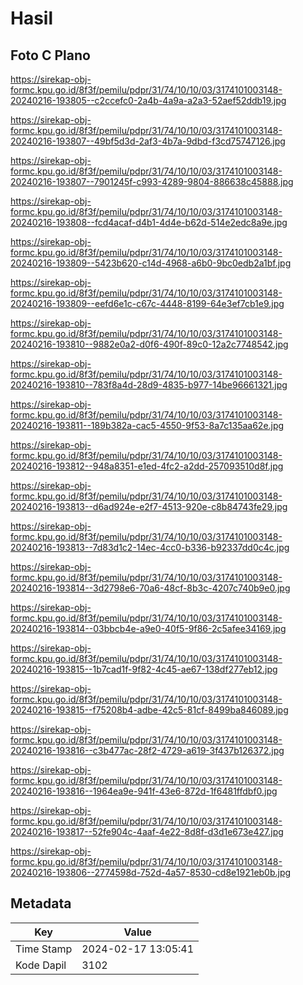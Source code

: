 # Hasil

## Foto C Plano

https://sirekap-obj-formc.kpu.go.id/8f3f/pemilu/pdpr/31/74/10/10/03/3174101003148-20240216-193805--c2ccefc0-2a4b-4a9a-a2a3-52aef52ddb19.jpg

https://sirekap-obj-formc.kpu.go.id/8f3f/pemilu/pdpr/31/74/10/10/03/3174101003148-20240216-193807--49bf5d3d-2af3-4b7a-9dbd-f3cd75747126.jpg

https://sirekap-obj-formc.kpu.go.id/8f3f/pemilu/pdpr/31/74/10/10/03/3174101003148-20240216-193807--7901245f-c993-4289-9804-886638c45888.jpg

https://sirekap-obj-formc.kpu.go.id/8f3f/pemilu/pdpr/31/74/10/10/03/3174101003148-20240216-193808--fcd4acaf-d4b1-4d4e-b62d-514e2edc8a9e.jpg

https://sirekap-obj-formc.kpu.go.id/8f3f/pemilu/pdpr/31/74/10/10/03/3174101003148-20240216-193809--5423b620-c14d-4968-a6b0-9bc0edb2a1bf.jpg

https://sirekap-obj-formc.kpu.go.id/8f3f/pemilu/pdpr/31/74/10/10/03/3174101003148-20240216-193809--eefd6e1c-c67c-4448-8199-64e3ef7cb1e9.jpg

https://sirekap-obj-formc.kpu.go.id/8f3f/pemilu/pdpr/31/74/10/10/03/3174101003148-20240216-193810--9882e0a2-d0f6-490f-89c0-12a2c7748542.jpg

https://sirekap-obj-formc.kpu.go.id/8f3f/pemilu/pdpr/31/74/10/10/03/3174101003148-20240216-193810--783f8a4d-28d9-4835-b977-14be96661321.jpg

https://sirekap-obj-formc.kpu.go.id/8f3f/pemilu/pdpr/31/74/10/10/03/3174101003148-20240216-193811--189b382a-cac5-4550-9f53-8a7c135aa62e.jpg

https://sirekap-obj-formc.kpu.go.id/8f3f/pemilu/pdpr/31/74/10/10/03/3174101003148-20240216-193812--948a8351-e1ed-4fc2-a2dd-257093510d8f.jpg

https://sirekap-obj-formc.kpu.go.id/8f3f/pemilu/pdpr/31/74/10/10/03/3174101003148-20240216-193813--d6ad924e-e2f7-4513-920e-c8b84743fe29.jpg

https://sirekap-obj-formc.kpu.go.id/8f3f/pemilu/pdpr/31/74/10/10/03/3174101003148-20240216-193813--7d83d1c2-14ec-4cc0-b336-b92337dd0c4c.jpg

https://sirekap-obj-formc.kpu.go.id/8f3f/pemilu/pdpr/31/74/10/10/03/3174101003148-20240216-193814--3d2798e6-70a6-48cf-8b3c-4207c740b9e0.jpg

https://sirekap-obj-formc.kpu.go.id/8f3f/pemilu/pdpr/31/74/10/10/03/3174101003148-20240216-193814--03bbcb4e-a9e0-40f5-9f86-2c5afee34169.jpg

https://sirekap-obj-formc.kpu.go.id/8f3f/pemilu/pdpr/31/74/10/10/03/3174101003148-20240216-193815--1b7cad1f-9f82-4c45-ae67-138df277eb12.jpg

https://sirekap-obj-formc.kpu.go.id/8f3f/pemilu/pdpr/31/74/10/10/03/3174101003148-20240216-193815--f75208b4-adbe-42c5-81cf-8499ba846089.jpg

https://sirekap-obj-formc.kpu.go.id/8f3f/pemilu/pdpr/31/74/10/10/03/3174101003148-20240216-193816--c3b477ac-28f2-4729-a619-3f437b126372.jpg

https://sirekap-obj-formc.kpu.go.id/8f3f/pemilu/pdpr/31/74/10/10/03/3174101003148-20240216-193816--1964ea9e-941f-43e6-872d-1f6481ffdbf0.jpg

https://sirekap-obj-formc.kpu.go.id/8f3f/pemilu/pdpr/31/74/10/10/03/3174101003148-20240216-193817--52fe904c-4aaf-4e22-8d8f-d3d1e673e427.jpg

https://sirekap-obj-formc.kpu.go.id/8f3f/pemilu/pdpr/31/74/10/10/03/3174101003148-20240216-193806--2774598d-752d-4a57-8530-cd8e1921eb0b.jpg


## Metadata

| Key        | Value               |
| ---------- | ------------------- |
| Time Stamp | 2024-02-17 13:05:41 |
| Kode Dapil | 3102                |



